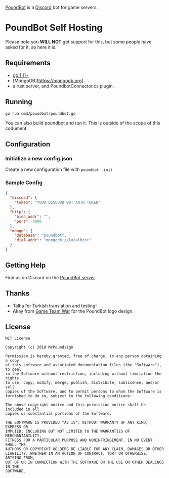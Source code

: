 [PoundBot](https://github.com/poundbot/poundbot) is a [Discord](https://discord.gg/) bot for game servers.

# PoundBot Self Hosting

Please note you **WILL NOT** get support for this, but some people have asked for it, so here it is.

## Requirements

* [go 1.11+](https://golang.org)
* [MongoDB](https://mongodb.org]
* a rust server, and PoundbotConnector.cs plugin.

## Running

```go run cmd/poundbot/poundbot.go```

You can also build poundbot and run it. This is outside of the scope of this codument.

## Configuration

### Initialize a new config.json

Create a new configuration file with
```poundbot -init```

### Sample Config

```json
{
  "discord": {
    "token": "YOUR DISCORD BOT AUTH TOKEN"
  },
  "http": {
    "bind_addr": "",
    "port": 9090
  },
  "mongo": {
    "database": "poundbot",
    "dial-addr": "mongodb://localhost"
  }
}
```

## Getting Help

Find us on Discord on the [PoundBot server](https://discord.gg/ZPNtWEf).

## Thanks

* Talha for Turkish translation and testing!
* Akay from [Game Team War](http://gameteamwar.com/) for the PoundBot logo design.

## License

```text
MIT License

Copyright (c) 2018 MrPoundsign

Permission is hereby granted, free of charge, to any person obtaining a copy
of this software and associated documentation files (the "Software"), to deal
in the Software without restriction, including without limitation the rights
to use, copy, modify, merge, publish, distribute, sublicense, and/or sell
copies of the Software, and to permit persons to whom the Software is
furnished to do so, subject to the following conditions:

The above copyright notice and this permission notice shall be included in all
copies or substantial portions of the Software.

THE SOFTWARE IS PROVIDED "AS IS", WITHOUT WARRANTY OF ANY KIND, EXPRESS OR
IMPLIED, INCLUDING BUT NOT LIMITED TO THE WARRANTIES OF MERCHANTABILITY,
FITNESS FOR A PARTICULAR PURPOSE AND NONINFRINGEMENT. IN NO EVENT SHALL THE
AUTHORS OR COPYRIGHT HOLDERS BE LIABLE FOR ANY CLAIM, DAMAGES OR OTHER
LIABILITY, WHETHER IN AN ACTION OF CONTRACT, TORT OR OTHERWISE, ARISING FROM,
OUT OF OR IN CONNECTION WITH THE SOFTWARE OR THE USE OR OTHER DEALINGS IN THE
SOFTWARE.
```
